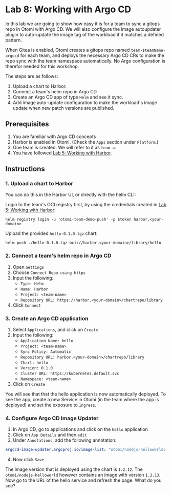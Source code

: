 # Lab 8: Working with Argo CD

In this lab we are going to show how easy it is for a team to sync a gitops repo in Otomi with Argo CD. We will also configure the image autoupdater plugin to auto-update the image tag of the workload if it matches a defined pattern.

When Gitea is enabled, Otomi creates a gitops repo named `team-$teamName-argocd` for each team, and deploys the necessary Argo CD CRs to make the repo sync with the team namespace automatically. No Argo configuration is therefor needed for this workshop.

The steps are as follows:

1. Upload a chart to Harbor.
2. Connect a team's helm repo in Argo CD
3. Create an Argo CD app of type `Helm` and see it sync.
4. Add image auto-update configuration to make the workload's image update when new patch versions are published.

## Prerequisites

1. You are familiar with Argo CD concepts
2. Harbor is enabled in Otomi. (Check the `Apps` section under `Platform`.)
3. One team is created. We will refer to it as `team-a`.
4. You have followed [Lab 5: Working with Harbor](./../05-harbor/README.md).

## Instructions

### 1. Upload a chart to Harbor

You can do this in the Harbor UI, or directly with the helm CLI:

Login to the team's OCI registry first, by using the credentials created in [Lab 5: Working with Harbor](./../05-harbor/README.md):

```
helm registry login -u 'otomi-team-demo-push' -p $token harbor.<your-domain>
```

Upload the provided `hello-0.1.0.tgz` chart:

```
helm push ./hello-0.1.0.tgz oci://harbor.<your-domain>/library/hello
```


### 2. Connect a team's helm repo in Argo CD

1. Open `Settings`
2. Choose `Connect Repo using https`
3. Input the following:
   - `Type: Helm`
   - `Name: Harbor`
   - `Project: <team-name>`
   - `Repository URL: https://harbor.<your-domain>/chartrepo/library`
4. Click `Connect`

### 3. Create an Argo CD application

1. Select `Applications`, and click on `Create`
2. Input the following:
   - `Application Name: hello`
   - `Project: <team-name>`
   - `Sync Policy: Automatic`
   - `Repository URL: harbor.<your-domain>/chartrepo/library`
   - `Chart: hello`
   - `Version: 0.1.0`
   - `Cluster URL: https://kubernetes.default.svc`
   - `Namespace: <team-name>`
3. Click on `Create`

You will see that that the hello application is now automatically deployed. To see the app, create a new Service in Otomi (in the team where the app is deployed) and set the exposure to `Ingress`.

### 4. Configure Argo CD Image Updater

1. In Argo CD, go to applications and click on the `hello` application
2. Click on `App Details` and then `edit`
3. Under `Annotations`, add the following annotation:

```yaml
argocd-image-updater.argoproj.io/image-list: "otomi/nodejs-helloworld:~1.2"
```

4. Now click `Save`

The image version that is deployed using the chart is `1.2.12`. The `otomi/nodejs-helloworld` however contains an image with version `1.2.13`. Now go to the URL of the hello service and refresh the page. What do you see?
